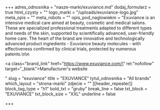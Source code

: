+++
adres_odnosnika = "nasze-marki/exuviance.md"
dodaj_formularz = true
html_czysty = ""
logo_marki = "/uploads/exuviance-logo.jpg"
meta_opis = ""
meta_robots = ""
opis_pod_naglowiekm = "Exuviance is an intensive medical care aimed at beauty, cosmetic and medical salons. These are specialized professional treatments adapted to different types and needs of the skin, supported by scientifically advanced, user-friendly home care. The heart of the brand are innovative and technologically advanced product ingredients - Exuviance beauty molecules - with effectiveness confirmed by clinical trials, protected by numerous patents.\n\n    <p><a class=\"brand_link\" href=\"https://www.exuviance.com/\" rel:\"nofollow\" target=\"_blank\">Manufacturer's website</a></p>"
slug = "exuviance"
title = "EXUVIANCE"
tytul_odnosnika = "All brands"
which_layout = "strona-marki"
zdjecie = ""
[[header_repeater]]
block_tag_type = "h1"
bold_txt = "gruby"
break_line = false
txt_block = "EXUVIANCE"
txt_block_size = "XXL"
underline = false

+++
